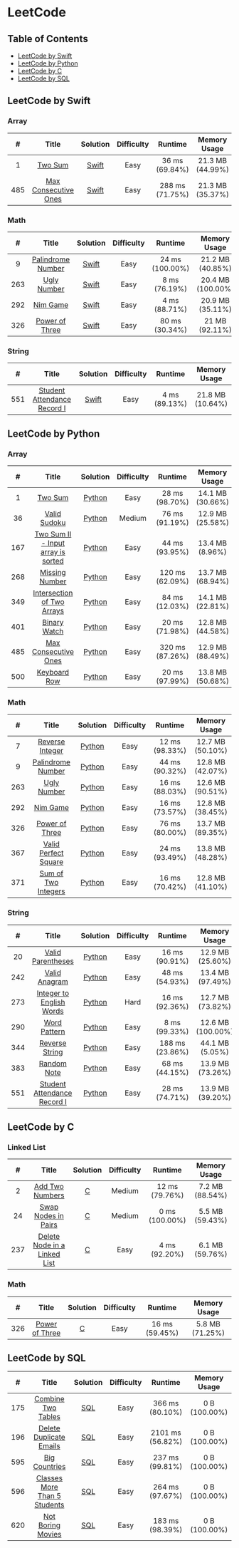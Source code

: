 # LeetCode

## Table of Contents
- [LeetCode by Swift](#leetcode-by-swift)
- [LeetCode by Python](#leetcode-by-python)
- [LeetCode by C](#leetcode-by-c)
- [LeetCode by SQL](#leetcode-by-sql)


## LeetCode by Swift
### Array
| # | Title | Solution | Difficulty | Runtime | Memory Usage |
| :---: | :---: | :---: | :---: | :---: | :---: |
| 1 | [Two Sum](https://leetcode.com/problems/two-sum/) | [Swift](Swift/Array/001_two_sum.swift) | Easy | 36 ms (69.84%) | 21.3 MB (44.99%) |
| 485 | [Max Consecutive Ones](https://leetcode.com/problems/max-consecutive-ones/) | [Swift](Swift/Array/485_max_consecutive_ones.swift) | Easy | 288 ms (71.75%) | 21.3 MB (35.37%) |

### Math
| # | Title | Solution | Difficulty | Runtime | Memory Usage |
| :---: | :---: | :---: | :---: | :---: | :---: |
| 9 | [Palindrome Number](https://leetcode.com/problems/palindrome-number/) | [Swift](Swift/Math/009_palindrome_number.swift) | Easy | 24 ms (100.00%) | 21.2 MB (40.85%) |
| 263 | [Ugly Number](https://leetcode.com/problems/ugly-number/) | [Swift](Swift/Math/263_ugly_number.swift) | Easy | 8 ms (76.19%) | 20.4 MB (100.00%) |
| 292 | [Nim Game](https://leetcode.com/problems/nim-game/) | [Swift](Swift/Math/292_nim_game.swift) | Easy | 4 ms (88.71%) | 20.9 MB (35.11%) |
| 326 | [Power of Three](https://leetcode.com/problems/power-of-three/) | [Swift](Swift/Math/326_power_of_three.swift) | Easy | 80 ms (30.34%) | 21 MB (92.11%) |

### String
| # | Title | Solution | Difficulty | Runtime | Memory Usage |
| :---: | :---: | :---: | :---: | :---: | :---: |
| 551 | [Student Attendance Record I](https://leetcode.com/problems/student-attendance-record-i/) | [Swift](Swift/String/551_attendance_record_one.swift) | Easy | 4 ms (89.13%) | 21.8 MB (10.64%) |


## LeetCode by Python
### Array
| # | Title | Solution | Difficulty | Runtime | Memory Usage |
| :---: | :---: | :---: | :---: | :---: | :---: |
| 1 | [Two Sum](https://leetcode.com/problems/two-sum/) | [Python](Python/Array/001_two_sum.py) | Easy | 28 ms (98.70%) | 14.1 MB (30.66%) |
| 36 | [Valid Sudoku](https://leetcode.com/problems/valid-sudoku/) | [Python](Python/Array/036_valid_sudoku.py) | Medium | 76 ms (91.19%) | 12.9 MB (25.58%) |
| 167 | [Two Sum II - Input array is sorted](https://leetcode.com/problems/two-sum-ii-input-array-is-sorted/) | [Python](Python/Array/167_two_sum_II.py) | Easy | 44 ms (93.95%) | 13.4 MB (8.96%) |
| 268 | [Missing Number](https://leetcode.com/problems/missing-number/) | [Python](Python/Array/268_missing_number.py) | Easy | 120 ms (62.09%) | 13.7 MB (68.94%) |
| 349 | [Intersection of Two Arrays](https://leetcode.com/problems/intersection-of-two-arrays/) | [Python](Python/Array/349_intersection_arrays.py) | Easy | 84 ms (12.03%) | 14.1 MB (22.81%) |
| 401 | [Binary Watch](https://leetcode.com/problems/binary-watch/) | [Python](Python/Array/401_binary_watch.py) | Easy | 20 ms (71.98%) | 12.8 MB (44.58%) |
| 485 | [Max Consecutive Ones](https://leetcode.com/problems/max-consecutive-ones/) | [Python](Python/Array/485_max_consecutive_ones.py) | Easy | 320 ms (87.26%) | 12.9 MB (88.49%) |
| 500 | [Keyboard Row](https://leetcode.com/problems/keyboard-row/) | [Python](Python/Array/500_keyboard_row.py) | Easy | 20 ms (97.99%) | 13.8 MB (50.68%) |

### Math
| # | Title | Solution | Difficulty | Runtime | Memory Usage |
| :---: | :---: | :---: | :---: | :---: | :---: |
| 7 | [Reverse Integer](https://leetcode.com/problems/reverse-integer/) | [Python](Python/Math/007_reverse_integer.py) | Easy | 12 ms (98.33%) | 12.7 MB (50.10%) |
| 9 | [Palindrome Number](https://leetcode.com/problems/palindrome-number/) | [Python](Python/Math/009_palindrome_number.py) | Easy | 44 ms (90.32%) | 12.8 MB (42.07%) |
| 263 | [Ugly Number](https://leetcode.com/problems/ugly-number/) | [Python](Python/Math/263_ugly_number.py) | Easy | 16 ms (88.03%) | 12.6 MB (90.51%) |
| 292 | [Nim Game](https://leetcode.com/problems/nim-game/) | [Python](Python/Math/292_nim_game.py) | Easy | 16 ms (73.57%) | 12.8 MB (38.45%) |
| 326 | [Power of Three](https://leetcode.com/problems/power-of-three/) | [Python](Python/Math/326_power_of_three.py) | Easy | 76 ms (80.00%) | 13.7 MB (89.35%) |
| 367 | [Valid Perfect Square](https://leetcode.com/problems/valid-perfect-square/) | [Python](Python/Math/367_valid_perfect_square.py) | Easy | 24 ms (93.49%) | 13.8 MB (48.28%) |
| 371 | [Sum of Two Integers](https://leetcode.com/problems/sum-of-two-integers/) | [Python](Python/Math/371_two_integers_sum.py) | Easy | 16 ms (70.42%) | 12.8 MB (41.10%) |

### String
| # | Title | Solution | Difficulty | Runtime | Memory Usage |
| :---: | :---: | :---: | :---: | :---: | :---: |
| 20 | [Valid Parentheses](https://leetcode.com/problems/valid-parentheses/) | [Python](Python/String/020_valid_parentheses.py) | Easy | 16 ms (90.91%) | 12.9 MB (25.60%) |
| 242 | [Valid Anagram](https://leetcode.com/problems/valid-anagram/) | [Python](Python/String/242_valid_anagram.py) | Easy | 48 ms (54.93%) | 13.4 MB (97.49%) |
| 273 | [Integer to English Words](https://leetcode.com/problems/integer-to-english-words/) | [Python](Python/String/273_int_to_eng.py) | Hard | 16 ms (92.36%) | 12.7 MB (73.82%) |
| 290 | [Word Pattern](https://leetcode.com/problems/word-pattern/) | [Python](Python/String/290_word_pattern.py) | Easy | 8 ms (99.33%) | 12.6 MB (100.00%) |
| 344 | [Reverse String](https://leetcode.com/problems/reverse-string/) | [Python](Python/String/344_reverse_string.py) | Easy | 188 ms (23.86%) | 44.1 MB (5.05%) |
| 383 | [Random Note](https://leetcode.com/problems/ransom-note/) | [Python](Python/String/383_random_note.py) | Easy | 68 ms (44.15%) | 13.9 MB (73.26%) |
| 551 | [Student Attendance Record I](https://leetcode.com/problems/student-attendance-record-i/) | [Python](Python/String/551_attendance_record_one.py) | Easy | 28 ms (74.71%) | 13.9 MB (39.20%) |


## LeetCode by C
### Linked List
| # | Title | Solution | Difficulty | Runtime | Memory Usage |
| :---: | :---: | :---: | :---: | :---: | :---: |
| 2 | [Add Two Numbers](https://leetcode.com/problems/add-two-numbers/) | [C](C/Linked-List/002_add_numbers.c) | Medium | 12 ms (79.76%) | 7.2 MB (88.54%) |
| 24 | [Swap Nodes in Pairs](https://leetcode.com/problems/swap-nodes-in-pairs/) | [C](C/Linked-List/024_swap_nodes.c) | Medium | 0 ms (100.00%) | 5.5 MB (59.43%) |
| 237 | [Delete Node in a Linked List](https://leetcode.com/problems/delete-node-in-a-linked-list/) | [C](C/Linked-List/237_delete_node.c) | Easy | 4 ms (92.20%) | 6.1 MB (59.76%) |

### Math
| # | Title | Solution | Difficulty | Runtime | Memory Usage |
| :---: | :---: | :---: | :---: | :---: | :---: |
| 326 | [Power of Three](https://leetcode.com/problems/power-of-three/) | [C](C/Math/326_power_of_three.c) | Easy | 16 ms (59.45%) | 5.8 MB (71.25%) |

## LeetCode by SQL
| # | Title | Solution | Difficulty | Runtime | Memory Usage |
| :---: | :---: | :---: | :---: | :---: | :---: |
| 175 | [Combine Two Tables](https://leetcode.com/problems/combine-two-tables/) | [SQL](SQL/175_combine_two_tables.sql) | Easy | 366 ms (80.10%) | 0 B (100.00%) |
| 196 | [Delete Duplicate Emails](https://leetcode.com/problems/delete-duplicate-emails/) | [SQL](SQL/196_delete_duplicate_emails.sql) | Easy | 2101 ms (56.82%) | 0 B (100.00%) |
| 595 | [Big Countries](https://leetcode.com/problems/big-countries/) | [SQL](SQL/595_big_countries.sql) | Easy | 237 ms (99.81%) | 0 B (100.00%) |
| 596 | [Classes More Than 5 Students](https://leetcode.com/problems/classes-more-than-5-students/) | [SQL](SQL/596_more_than_five.sql) | Easy | 264 ms (97.67%) | 0 B (100.00%) |
| 620 | [Not Boring Movies](https://leetcode.com/problems/not-boring-movies/) | [SQL](SQL/620_not_boring_movies.sql) | Easy | 183 ms (98.39%) | 0 B (100.00%) |
